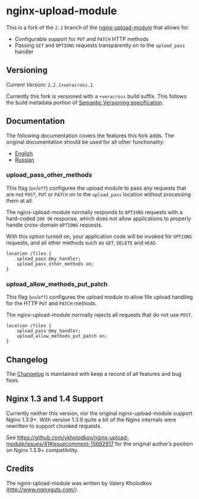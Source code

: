 # nginx-upload-module

This is a fork of the `2.2` branch of the
[nginx-upload-module](https://github.com/vkholodkov/nginx-upload-module) that
allows for:

 * Configurable support for `PUT` and `PATCH` HTTP methods
 * Passing `GET` and `OPTIONS` requests transparently on to the `upload_pass`
   handler

## Versioning

*Current Version*: `2.2.1+veracross.1`

Currently this fork is versioned with a `+veracross` build suffix. This
follows the build metadata portion of
[Semantic Versioning specification](http://semver.org/).

## Documentation

The following documentation covers the features this fork adds. The original
documentation should be used for all other functionality:

 * [English](http://www.grid.net.ru/nginx/upload.en.html)
 * [Russian](http://www.grid.net.ru/nginx/upload.ru.html)

### upload_pass_other_methods

This flag (`on`/`off`) configures the upload module to pass any requests that
are not `POST`, `PUT` or `PATCH` on to the `upload_pass` location without
processing them at all.

The nginx-upload-module normally responds to `OPTIONS` requests with a
hard-coded `200 OK` response, which does not allow applications to properly
handle cross-domain `OPTIONS` requests.

With this option turned on, your application code will be invoked for `OPTIONS`
requests, and all other methods such as `GET`, `DELETE` and `HEAD`.

```
location /files {
	upload_pass @my_handler;
	upload_pass_other_methods on;
}
```

### upload_allow_methods_put_patch

This flag (`on`/`off`) configures the upload module to allow file upload
handling for the HTTP `PUT` and `PATCH` methods.

The nginx-upload-module normally rejects all requests that do not use `POST`.

```
location /files {
	upload_pass @my_handler;
	upload_allow_methods_put_patch on;
}
```

## Changelog

The [Changelog](Changelog) is maintained with keep a record of all features and
bug fixes.

## Nginx 1.3 and 1.4 Support

Currently neither this version, nor the original nginx-upload-module support
Nginx 1.3.9+. With version 1.3.9 quite a bit of the Nginx internals were
rewritten to support chunked requests.

See https://github.com/vkholodkov/nginx-upload-module/issues/41#issuecomment-15692917
for the original author’s position on Nginx 1.3.9+ compatibility.

## Credits

The nginx-upload-module was written by Valery Kholodkov
(http://www.nginxguts.com/).
